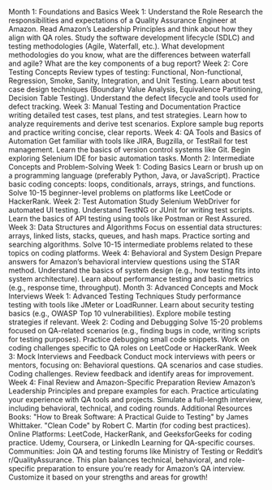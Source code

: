 Month 1: Foundations and Basics
Week 1: Understand the Role
Research the responsibilities and expectations of a Quality Assurance Engineer at Amazon.
Read Amazon’s Leadership Principles and think about how they align with QA roles.
Study the software development lifecycle (SDLC) and testing methodologies (Agile, Waterfall, etc.). What development methodologies do you know, what are the differences between waterfall and agile? What are the key components of a bug report?
Week 2: Core Testing Concepts
Review types of testing: Functional, Non-functional, Regression, Smoke, Sanity, Integration, and Unit Testing.
Learn about test case design techniques (Boundary Value Analysis, Equivalence Partitioning, Decision Table Testing).
Understand the defect lifecycle and tools used for defect tracking.
Week 3: Manual Testing and Documentation
Practice writing detailed test cases, test plans, and test strategies.
Learn how to analyze requirements and derive test scenarios.
Explore sample bug reports and practice writing concise, clear reports.
Week 4: QA Tools and Basics of Automation
Get familiar with tools like JIRA, Bugzilla, or TestRail for test management.
Learn the basics of version control systems like Git.
Begin exploring Selenium IDE for basic automation tasks.
Month 2: Intermediate Concepts and Problem-Solving
Week 1: Coding Basics
Learn or brush up on a programming language (preferably Python, Java, or JavaScript).
Practice basic coding concepts: loops, conditionals, arrays, strings, and functions.
Solve 10-15 beginner-level problems on platforms like LeetCode or HackerRank.
Week 2: Test Automation
Study Selenium WebDriver for automated UI testing.
Understand TestNG or JUnit for writing test scripts.
Learn the basics of API testing using tools like Postman or Rest Assured.
Week 3: Data Structures and Algorithms
Focus on essential data structures: arrays, linked lists, stacks, queues, and hash maps.
Practice sorting and searching algorithms.
Solve 10-15 intermediate problems related to these topics on coding platforms.
Week 4: Behavioral and System Design
Prepare answers for Amazon’s behavioral interview questions using the STAR method.
Understand the basics of system design (e.g., how testing fits into system architecture).
Learn about performance testing and basic metrics (e.g., response time, throughput).
Month 3: Advanced Concepts and Mock Interviews
Week 1: Advanced Testing Techniques
Study performance testing with tools like JMeter or LoadRunner.
Learn about security testing basics (e.g., OWASP Top 10 vulnerabilities).
Explore mobile testing strategies if relevant.
Week 2: Coding and Debugging
Solve 15-20 problems focused on QA-related scenarios (e.g., finding bugs in code, writing scripts for testing purposes).
Practice debugging small code snippets.
Work on coding challenges specific to QA roles on LeetCode or HackerRank.
Week 3: Mock Interviews and Feedback
Conduct mock interviews with peers or mentors, focusing on:
Behavioral questions.
QA scenarios and case studies.
Coding challenges.
Review feedback and identify areas for improvement.
Week 4: Final Review and Amazon-Specific Preparation
Review Amazon’s Leadership Principles and prepare examples for each.
Practice articulating your experience with QA tools and projects.
Simulate a full-length interview, including behavioral, technical, and coding rounds.
Additional Resources
Books:
"How to Break Software: A Practical Guide to Testing" by James Whittaker.
"Clean Code" by Robert C. Martin (for coding best practices).
Online Platforms:
LeetCode, HackerRank, and GeeksforGeeks for coding practice.
Udemy, Coursera, or LinkedIn Learning for QA-specific courses.
Communities:
Join QA and testing forums like Ministry of Testing or Reddit’s r/QualityAssurance.
This plan balances technical, behavioral, and role-specific preparation to ensure you’re ready for Amazon’s QA interview. Customize it based on your strengths and areas for growth!
